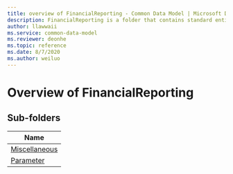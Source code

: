 ```yaml
---
title: overview of FinancialReporting - Common Data Model | Microsoft Docs
description: FinancialReporting is a folder that contains standard entities related to the Common Data Model.
author: llawwaii
ms.service: common-data-model
ms.reviewer: deonhe
ms.topic: reference
ms.date: 8/7/2020
ms.author: weiluo
---
```


# Overview of FinancialReporting


## Sub-folders

|Name|
|---|
|[Miscellaneous](Miscellaneous/overview.md)|
|[Parameter](Parameter/overview.md)|



